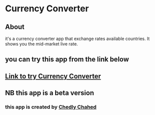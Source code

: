 # Currency Converter

## About

it's a currency converter app that exchange rates available countries. It shows you the mid-market live rate.

## you can try this app from the link below

<h2>
<a href="https://oneeyex.github.io/Currency-Converter/" target="_blank"> Link to try Currency Converter</a></h2>

## NB this app is a beta version

<h3> this app is created by <a href="https://www.linkedin.com/in/chedly-chahed-a178a9196/"> Chedly Chahed</a> </h3>
